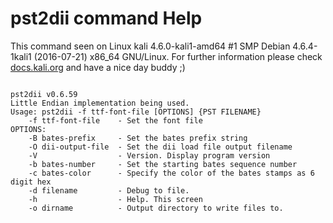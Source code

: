 # pst2dii command Help
 
 This command seen on Linux kali 4.6.0-kali1-amd64 #1 SMP Debian 4.6.4-1kali1 (2016-07-21) x86_64 GNU/Linux. For further information please check [docs.kali.org](docs.kali.org) and have a nice day buddy ;) 

~~~

pst2dii v0.6.59
Little Endian implementation being used.
Usage: pst2dii -f ttf-font-file [OPTIONS] {PST FILENAME}
	-f ttf-font-file  	- Set the font file
OPTIONS:
	-B bates-prefix   	- Set the bates prefix string
	-O dii-output-file	- Set the dii load file output filename
	-V                	- Version. Display program version
	-b bates-number   	- Set the starting bates sequence number
	-c bates-color    	- Specify the color of the bates stamps as 6 digit hex
	-d filename       	- Debug to file.
	-h                	- Help. This screen
	-o dirname        	- Output directory to write files to.

~~~
